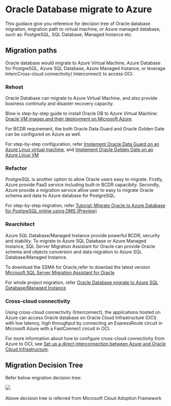 # Oracle Database migrate to Azure

This guidace give you reference for decision tree of Oracle database migration, migration path to virtual machine, or Azure managed database, such as: PostgreSQL, SQL Database, Managed Instance etc.

## Migration paths

Oracle database would migrate to Azure Virtual Machine, Azure Database for PostgreSQL, Azure SQL Database, Azure Managed Instance, or leverage IntercCross-cloud connectivity( Interconnect) to access OCI.

### Rehost

Oracle Database can migrate to Azure Virtual Machine, and also provide business continuity and disaster recovery capacity. 

Blow is step-by-step guide to install Oracle DB to Azure Virtual Machine:
[Oracle VM images and their deployment on Microsoft Azure](https://docs.microsoft.com/en-us/azure/virtual-machines/workloads/oracle/oracle-vm-solutions).


For BCDR requirement, the both Oracle Data Guard and Oracle Golden Gate can be configured on Azure as well. 

For step-by-step configuration, refer 
[Implement Oracle Data Guard on an Azure Linux virtual machine](https://docs.microsoft.com/en-us/azure/virtual-machines/workloads/oracle/configure-oracle-dataguard), and [Implement Oracle Golden Gate on an Azure Linux VM](https://docs.microsoft.com/en-us/azure/virtual-machines/workloads/oracle/configure-oracle-golden-gate) 


### Refactor

PostgreSQL is another option to allow Oracle users easy to migrate. Firstly, Azure provide PaaS service including built-in BCDR capacibity. Secondly, Azure provide a migration service allow user to easy to migrate Oracle schema and data to Azure database for PostgreSQL.  

For step-by-step migration, refer [Tutorial: Migrate Oracle to Azure Database for PostgreSQL online using DMS (Preview)](https://docs.microsoft.com/en-us/azure/dms/tutorial-oracle-azure-postgresql-online)

### Rearchitect

Azure SQL Database/Managed Instance provide powerful BCDR, security and stability. To migrate to Azure SQL Database or Azure Managed Instance, SQL Server Migration Assistant for Oracle can provide Oracle schema and objects conversion and data migration to Azure SQL Database/Managed Instance. 

To download the SSMA for Oracle,refer to downlad the latest version [Microsoft SQL Server Migration Assistant for Oracle](https://aka.ms/ssmafororacle)

For whole project migration, refer [Oracle Database migrate to Azure SQL Database/Managed Instance](https://github.com/amberz/Azure-Data-Services-Practices/blob/master/Migrate%20Oracle%20Database%20to%20Azure/Oracle%20Database%20migrate%20to%20SQL%20DB%20or%20MI.md)

### Cross-cloud connectivity

Using cross-cloud connectivity (Interconnect), the applications hosted on Azure can access Oracle database on Oracle Cloud Infrastructure (OCI) with low latency, high throughput by connecting an ExpressRoute circuit in Microsoft Azure with a FastConnect circuit in OCI. 

For more information about how to configure cross-cloud connectivity from Azure to OCI, see [Set up a direct interconnection between Azure and Oracle Cloud Infrastructure](https://docs.microsoft.com/en-us/azure/virtual-machines/workloads/oracle/configure-azure-oci-networking).

## Migration Decision Tree

Refer below migration decision tree:

<IMG SRC="https://github.com/amberz/Azure-Data-Services-Practices/blob/master/Migrate%20Oracle%20Database%20to%20Azure/Images/OracleMigrationDecisionTree.jpg" />&nbsp;

Above decision tree is referred from Microsoft Cloud Adoption Framework 

